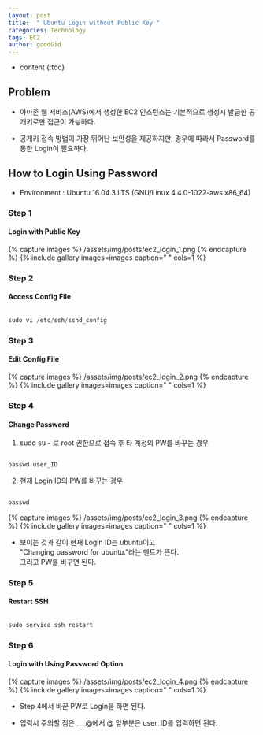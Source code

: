 ```yaml
---
layout: post
title:  " Ubuntu Login without Public Key "
categories: Technology
tags: EC2
author: goodGid
---
```

* content
{:toc}


## Problem

* 아마존 웹 서비스(AWS)에서 생성한 EC2 인스턴스는 기본적으로 생성시 발급한 공개키로만 접근이 가능하다.

* 공개키 접속 방법이 가장 뛰어난 보안성을 제공하지만, 경우에 따라서 Password를 통한 Login이 필요하다.

## How to Login Using Password

* Environment : Ubuntu 16.04.3 LTS (GNU/Linux 4.4.0-1022-aws x86_64)

### Step 1

#### Login with Public Key

{% capture images %}
	/assets/img/posts/ec2_login_1.png
{% endcapture %}
{% include gallery images=images caption=" " cols=1 %}



### Step 2

#### Access Config File

``` js

sudo vi /etc/ssh/sshd_config

```

### Step 3

#### Edit Config File

{% capture images %}
	/assets/img/posts/ec2_login_2.png
{% endcapture %}
{% include gallery images=images caption=" " cols=1 %}


### Step 4

#### Change Password

1) sudo su - 로 root 권한으로 접속 후 타 계정의 PW를 바꾸는 경우

``` js

passwd user_ID

```



2) 현재 Login ID의 PW를 바꾸는 경우

``` js

passwd

```

{% capture images %}
/assets/img/posts/ec2_login_3.png
{% endcapture %}
{% include gallery images=images caption=" " cols=1 %}

* 보이는 것과 같이 현재 Login ID는 ubuntu이고 <br> "Changing password for ubuntu."라는 멘트가 뜬다. <br> 그리고 PW를 바꾸면 된다.



### Step 5

#### Restart SSH

``` js

sudo service ssh restart

```


### Step 6

#### Login with Using Password Option

{% capture images %}
	/assets/img/posts/ec2_login_4.png
{% endcapture %}
{% include gallery images=images caption=" " cols=1 %}

* Step 4에서 바꾼 PW로 Login을 하면 된다.

* 입력시 주의할 점은 ___@에서 @ 앞부분은 user_ID를 입력하면 된다.



